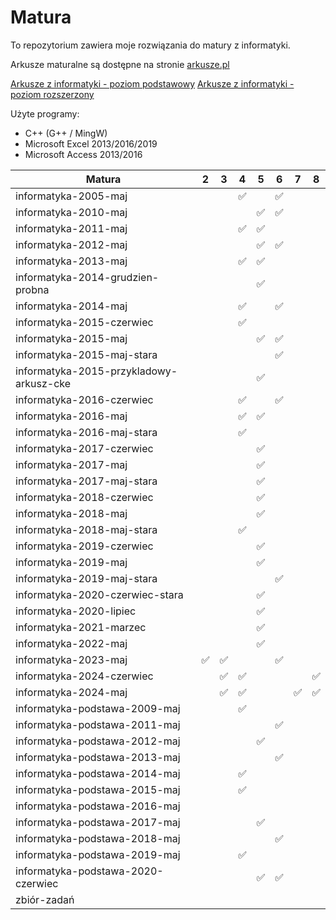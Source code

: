 # Matura

To repozytorium zawiera moje rozwiązania do matury z informatyki.

Arkusze maturalne są dostępne na stronie [arkusze.pl](https://arkusze.pl)

[Arkusze z informatyki - poziom podstawowy](https://arkusze.pl/informatyka-matura-poziom-podstawowy/)
[Arkusze z informatyki - poziom rozszerzony](https://arkusze.pl/informatyka-matura-poziom-rozszerzony/)

Użyte programy:

- C++ (G++ / MingW)
- Microsoft Excel 2013/2016/2019
- Microsoft Access 2013/2016

| Matura                                  | 2  | 3  | 4  | 5  | 6  | 7  | 8  |
| --------------------------------------- | -- | -- | -- | -- | -- | -- | -- |
| informatyka-2005-maj                    |    |    | ✅ |    | ✅ |    |    |
| informatyka-2010-maj                    |    |    |    | ✅ | ✅ |    |    |
| informatyka-2011-maj                    |    |    | ✅ | ✅ |    |    |    |
| informatyka-2012-maj                    |    |    |    | ✅ | ✅ |    |    |
| informatyka-2013-maj                    |    |    | ✅ | ✅ |    |    |    |
| informatyka-2014-grudzien-probna        |    |    |    | ✅ |    |    |    |
| informatyka-2014-maj                    |    |    | ✅ |    | ✅ |    |    |
| informatyka-2015-czerwiec               |    |    | ✅ |    |    |    |    |
| informatyka-2015-maj                    |    |    |    | ✅ | ✅ |    |    |
| informatyka-2015-maj-stara              |    |    |    |    | ✅ |    |    |
| informatyka-2015-przykladowy-arkusz-cke |    |    |    | ✅ |    |    |    |
| informatyka-2016-czerwiec               |    |    | ✅ |    | ✅ |    |    |
| informatyka-2016-maj                    |    |    | ✅ | ✅ |    |    |    |
| informatyka-2016-maj-stara              |    |    | ✅ |    |    |    |    |
| informatyka-2017-czerwiec               |    |    |    | ✅ |    |    |    |
| informatyka-2017-maj                    |    |    |    | ✅ |    |    |    |
| informatyka-2017-maj-stara              |    |    |    | ✅ |    |    |    |
| informatyka-2018-czerwiec               |    |    |    | ✅ |    |    |    |
| informatyka-2018-maj                    |    |    |    | ✅ |    |    |    |
| informatyka-2018-maj-stara              |    |    | ✅ |    |    |    |    |
| informatyka-2019-czerwiec               |    |    |    | ✅ |    |    |    |
| informatyka-2019-maj                    |    |    |    | ✅ |    |    |    |
| informatyka-2019-maj-stara              |    |    |    |    | ✅ |    |    |
| informatyka-2020-czerwiec-stara         |    |    |    | ✅ |    |    |    |
| informatyka-2020-lipiec                 |    |    |    | ✅ |    |    |    |
| informatyka-2021-marzec                 |    |    |    | ✅ |    |    |    |
| informatyka-2022-maj                    |    |    |    | ✅ |    |    |    |
| informatyka-2023-maj                    | ✅ | ✅ |    |    | ✅ |    |    |
| informatyka-2024-czerwiec               |    | ✅ | ✅ |    |    |    | ✅ |
| informatyka-2024-maj                    |    | ✅ | ✅ |    |    | ✅ | ✅ |
| informatyka-podstawa-2009-maj           |    |    | ✅ |    |    |    |    |
| informatyka-podstawa-2011-maj           |    |    |    |    | ✅ |    |    |
| informatyka-podstawa-2012-maj           |    |    |    | ✅ |    |    |    |
| informatyka-podstawa-2013-maj           |    |    |    |    | ✅ |    |    |
| informatyka-podstawa-2014-maj           |    |    | ✅ |    |    |    |    |
| informatyka-podstawa-2015-maj           |    |    | ✅ |    |    |    |    |
| informatyka-podstawa-2016-maj           |    |    |    |    |    |    |    |
| informatyka-podstawa-2017-maj           |    |    |    | ✅ |    |    |    |
| informatyka-podstawa-2018-maj           |    |    |    |    | ✅ |    |    |
| informatyka-podstawa-2019-maj           |    |    | ✅ |    |    |    |    |
| informatyka-podstawa-2020-czerwiec      |    |    |    | ✅ | ✅ |    |    |
| zbiór-zadań                             |    |    |    |    |    |    |    |
